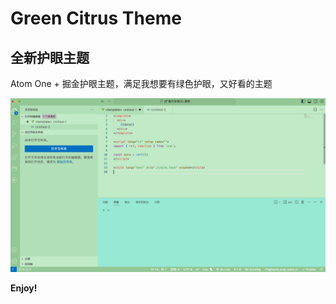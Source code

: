 # Green Citrus Theme

## 全新护眼主题
Atom One + 掘金护眼主题，满足我想要有绿色护眼，又好看的主题

![](/image/img1.png)


**Enjoy!**
